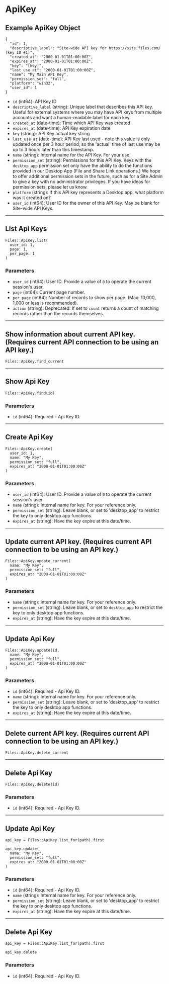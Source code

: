 # ApiKey

## Example ApiKey Object

```
{
  "id": 1,
  "descriptive_label": "Site-wide API key for https://site.files.com/ (key ID #1)",
  "created_at": "2000-01-01T01:00:00Z",
  "expires_at": "2000-01-01T01:00:00Z",
  "key": "[key]",
  "last_use_at": "2000-01-01T01:00:00Z",
  "name": "My Main API Key",
  "permission_set": "full",
  "platform": "win32",
  "user_id": 1
}
```

* `id` (int64): API Key ID
* `descriptive_label` (string): Unique label that describes this API key.  Useful for external systems where you may have API keys from multiple accounts and want a human-readable label for each key.
* `created_at` (date-time): Time which API Key was created
* `expires_at` (date-time): API Key expiration date
* `key` (string): API Key actual key string
* `last_use_at` (date-time): API Key last used - note this value is only updated once per 3 hour period, so the 'actual' time of last use may be up to 3 hours later than this timestamp.
* `name` (string): Internal name for the API Key.  For your use.
* `permission_set` (string): Permissions for this API Key.  Keys with the `desktop_app` permission set only have the ability to do the functions provided in our Desktop App (File and Share Link operations.)  We hope to offer additional permission sets in the future, such as for a Site Admin to give a key with no administrator privileges.  If you have ideas for permission sets, please let us know.
* `platform` (string): If this API key represents a Desktop app, what platform was it created on?
* `user_id` (int64): User ID for the owner of this API Key.  May be blank for Site-wide API Keys.


---

## List Api Keys

```
Files::ApiKey.list(
  user_id: 1, 
  page: 1, 
  per_page: 1
)
```

### Parameters

* `user_id` (int64): User ID.  Provide a value of `0` to operate the current session's user.
* `page` (int64): Current page number.
* `per_page` (int64): Number of records to show per page.  (Max: 10,000, 1,000 or less is recommended).
* `action` (string): Deprecated: If set to `count` returns a count of matching records rather than the records themselves.


---

## Show information about current API key.  (Requires current API connection to be using an API key.)

```
Files::ApiKey.find_current
```


---

## Show Api Key

```
Files::ApiKey.find(id)
```

### Parameters

* `id` (int64): Required - Api Key ID.


---

## Create Api Key

```
Files::ApiKey.create(
  user_id: 1, 
  name: "My Key", 
  permission_set: "full", 
  expires_at: "2000-01-01T01:00:00Z"
)
```

### Parameters

* `user_id` (int64): User ID.  Provide a value of `0` to operate the current session's user.
* `name` (string): Internal name for key.  For your reference only.
* `permission_set` (string): Leave blank, or set to 'desktop_app' to restrict the key to only desktop app functions.
* `expires_at` (string): Have the key expire at this date/time.


---

## Update current API key.  (Requires current API connection to be using an API key.)

```
Files::ApiKey.update_current(
  name: "My Key", 
  permission_set: "full", 
  expires_at: "2000-01-01T01:00:00Z"
)
```

### Parameters

* `name` (string): Internal name for key.  For your reference only.
* `permission_set` (string): Leave blank, or set to `desktop_app` to restrict the key to only desktop app functions.
* `expires_at` (string): Have the key expire at this date/time.


---

## Update Api Key

```
Files::ApiKey.update(id, 
  name: "My Key", 
  permission_set: "full", 
  expires_at: "2000-01-01T01:00:00Z"
)
```

### Parameters

* `id` (int64): Required - Api Key ID.
* `name` (string): Internal name for key.  For your reference only.
* `permission_set` (string): Leave blank, or set to 'desktop_app' to restrict the key to only desktop app functions.
* `expires_at` (string): Have the key expire at this date/time.


---

## Delete current API key.  (Requires current API connection to be using an API key.)

```
Files::ApiKey.delete_current
```


---

## Delete Api Key

```
Files::ApiKey.delete(id)
```

### Parameters

* `id` (int64): Required - Api Key ID.


---

## Update Api Key

```
api_key = Files::ApiKey.list_for(path).first

api_key.update(
  name: "My Key",
  permission_set: "full",
  expires_at: "2000-01-01T01:00:00Z"
)
```

### Parameters

* `id` (int64): Required - Api Key ID.
* `name` (string): Internal name for key.  For your reference only.
* `permission_set` (string): Leave blank, or set to 'desktop_app' to restrict the key to only desktop app functions.
* `expires_at` (string): Have the key expire at this date/time.


---

## Delete Api Key

```
api_key = Files::ApiKey.list_for(path).first

api_key.delete
```

### Parameters

* `id` (int64): Required - Api Key ID.
